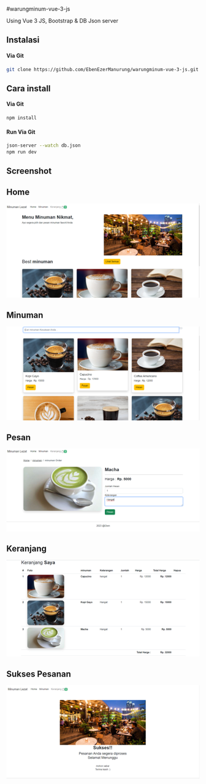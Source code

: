 
#warungminum-vue-3-js


Using Vue 3 JS, Bootstrap & DB Json server


## Instalasi
#### Via Git
```bash
git clone https://github.com/EbenEzerManurung/warungminum-vue-3-js.git
```

## Cara install
#### Via Git
```bash
npm install
```
#### Run Via Git
```bash
json-server --watch db.json
npm run dev
```



## Screenshot 


## Home

![App Screenshot](https://github.com/EbenEzerManurung/warungminum-vue-3-js/blob/main/screenshot/home.PNG?raw=true)

## Minuman

![App Screenshot](https://github.com/EbenEzerManurung/warungminum-vue-3-js/blob/main/screenshot/list.PNG?raw=true)

## Pesan

![App Screenshot](https://github.com/EbenEzerManurung/warungminum-vue-3-js/blob/main/screenshot/order.PNG?raw=true)

## Keranjang

![App Screenshot](https://github.com/EbenEzerManurung/warungminum-vue-3-js/blob/main/screenshot/basket.PNG?raw=true)

## Sukses Pesanan

![App Screenshot](https://github.com/EbenEzerManurung/warungminum-vue-3-js/blob/main/screenshot/sucess_order.PNG?raw=true)





















